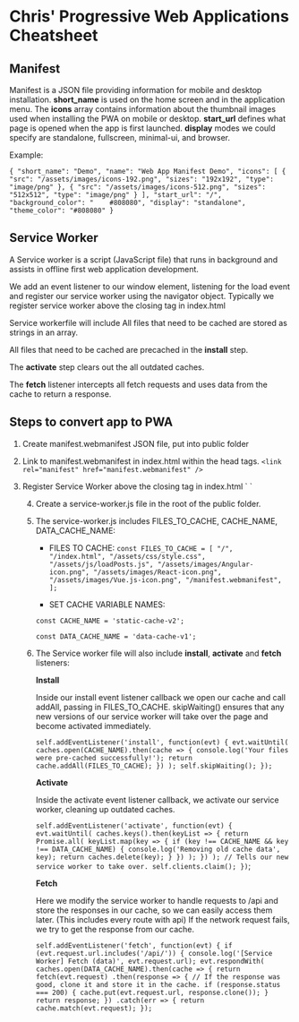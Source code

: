 
# Chris' Progressive Web Applications Cheatsheet


## Manifest 
Manifest is a JSON file providing information for mobile and desktop installation.  **short_name** is used on the home screen and in the application menu. The **icons** array contains information about the thumbnail images used when installing the PWA on mobile or desktop. **start_url** defines what page is opened when the app is first launched. **display** modes we could specify are standalone, fullscreen, minimal-ui, and browser.


Example: 

` {
   "short_name": "Demo",
   "name": "Web App Manifest Demo",
   "icons": [
     {
       "src": "/assets/images/icons-192.png",
       "sizes": "192x192",
       "type": "image/png"
     },
     {
       "src": "/assets/images/icons-512.png",
       "sizes": "512x512",
       "type": "image/png"
     }
   ],
   "start_url": "/",
   "background_color": "	#808080",
   "display": "standalone",
   "theme_color": "#808080"
 } `

## Service Worker

A Service worker is a script (JavaScript file) that runs in background and assists in offline first web application development. 

We add an event listener to our window element, listening for the load event and register our service worker using the navigator object. Typically we register service worker above the closing </body> tag in index.html

Service workerfile will include All files that need to be cached are stored as strings in an array. 

All files that need to be cached are precached in the **install** step. 

The **activate** step clears out the all outdated caches. 

The **fetch** listener intercepts all fetch requests and uses data from the cache to return a response.

## Steps to convert app to PWA

1. Create manifest.webmanifest JSON file, put into public folder

2.  Link to manifest.webmanifest in index.html within the head tags. 
 `<link rel="manifest" href="manifest.webmanifest" />`
 
3. Register Service Worker above the closing </body> tag in index.html
`<script>
  if ('serviceWorker' in navigator) {
    window.addEventListener('load', () => {
      navigator.serviceWorker.register('service-worker.js')
        .then((reg) => {
          console.log('We found your service worker file!', reg);
        });
    });
  }
</script>
`
 
 
4. Create a service-worker.js file in the root of the public folder. 

5. The service-worker.js includes FILES_TO_CACHE, CACHE_NAME, DATA_CACHE_NAME:

	- FILES TO CACHE:
	`const FILES_TO_CACHE = [
	  "/",
	  "/index.html",
	  "/assets/css/style.css",
	  "/assets/js/loadPosts.js",
	  "/assets/images/Angular-icon.png",
	  "/assets/images/React-icon.png",
	  "/assets/images/Vue.js-icon.png",
	  "/manifest.webmanifest",
	];`
	
	- SET CACHE VARIABLE NAMES:
	
	`const CACHE_NAME = 'static-cache-v2';`
	
	`const DATA_CACHE_NAME = 'data-cache-v1';`

6. The Service worker file will also include **install**, **activate** and **fetch** listeners:  

	**Install**
	
	Inside our install event listener callback we open our cache and call addAll, passing in FILES_TO_CACHE. skipWaiting() ensures that any new versions of our service worker will take over the page and become activated immediately.

	`self.addEventListener('install', function(evt) {
	  evt.waitUntil(
	    caches.open(CACHE_NAME).then(cache => {
	      console.log('Your files were pre-cached successfully!');
	      return cache.addAll(FILES_TO_CACHE);
	    })
	  );
	  self.skipWaiting();
	});`

	
	
	
	**Activate**
	
	Inside the activate event listener callback, we activate our service worker, cleaning up outdated caches.
	
	`self.addEventListener('activate', function(evt) {
	  evt.waitUntil(
	    caches.keys().then(keyList => {
	      return Promise.all(
	        keyList.map(key => {
	          if (key !== CACHE_NAME && key !== DATA_CACHE_NAME) {
	            console.log('Removing old cache data', key);
	            return caches.delete(key);
	          }
	        })
	      );
	    })
	  );
	// Tells our new service worker to take over.
	  self.clients.claim();
	})`;


	**Fetch**
	
	Here we modify the service worker to handle requests to /api and store the responses in our cache, so we can easily access them later. (This includes every route with api) If the network request fails, we try to get the response from our cache.
	
	`self.addEventListener('fetch', function(evt) {
	if (evt.request.url.includes('/api/')) {
	console.log('[Service Worker] Fetch (data)', evt.request.url);
	evt.respondWith(
	  caches.open(DATA_CACHE_NAME).then(cache => {
	    return fetch(evt.request)
	      .then(response => {
	        // If the response was good, clone it and store it in the cache.
	        if (response.status === 200) {
	          cache.put(evt.request.url, response.clone());
	        }
	        return response;
	      })
	.catch(err => {
	return cache.match(evt.request);
	});
`	